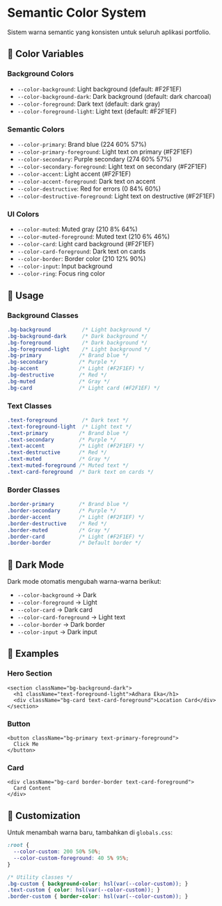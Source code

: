# Semantic Color System

Sistem warna semantic yang konsisten untuk seluruh aplikasi portfolio.

## 🎨 Color Variables

### Background Colors
- `--color-background`: Light background (default: #F2F1EF)
- `--color-background-dark`: Dark background (default: dark charcoal)
- `--color-foreground`: Dark text (default: dark gray)
- `--color-foreground-light`: Light text (default: #F2F1EF)

### Semantic Colors
- `--color-primary`: Brand blue (224 60% 57%)
- `--color-primary-foreground`: Light text on primary (#F2F1EF)
- `--color-secondary`: Purple secondary (274 60% 57%)
- `--color-secondary-foreground`: Light text on secondary (#F2F1EF)
- `--color-accent`: Light accent (#F2F1EF)
- `--color-accent-foreground`: Dark text on accent
- `--color-destructive`: Red for errors (0 84% 60%)
- `--color-destructive-foreground`: Light text on destructive (#F2F1EF)

### UI Colors
- `--color-muted`: Muted gray (210 8% 64%)
- `--color-muted-foreground`: Muted text (210 6% 46%)
- `--color-card`: Light card background (#F2F1EF)
- `--color-card-foreground`: Dark text on cards
- `--color-border`: Border color (210 12% 90%)
- `--color-input`: Input background
- `--color-ring`: Focus ring color

## 🚀 Usage

### Background Classes
```css
.bg-background          /* Light background */
.bg-background-dark     /* Dark background */
.bg-foreground          /* Dark background */
.bg-foreground-light    /* Light background */
.bg-primary            /* Brand blue */
.bg-secondary          /* Purple */
.bg-accent             /* Light (#F2F1EF) */
.bg-destructive        /* Red */
.bg-muted              /* Gray */
.bg-card               /* Light card (#F2F1EF) */
```

### Text Classes
```css
.text-foreground        /* Dark text */
.text-foreground-light  /* Light text */
.text-primary          /* Brand blue */
.text-secondary        /* Purple */
.text-accent           /* Light (#F2F1EF) */
.text-destructive      /* Red */
.text-muted            /* Gray */
.text-muted-foreground /* Muted text */
.text-card-foreground  /* Dark text on cards */
```

### Border Classes
```css
.border-primary        /* Brand blue */
.border-secondary      /* Purple */
.border-accent         /* Light (#F2F1EF) */
.border-destructive    /* Red */
.border-muted          /* Gray */
.border-card           /* Light (#F2F1EF) */
.border-border         /* Default border */
```

## 🌙 Dark Mode

Dark mode otomatis mengubah warna-warna berikut:
- `--color-background` → Dark
- `--color-foreground` → Light
- `--color-card` → Dark card
- `--color-card-foreground` → Light text
- `--color-border` → Dark border
- `--color-input` → Dark input

## 📝 Examples

### Hero Section
```tsx
<section className="bg-background-dark">
  <h1 className="text-foreground-light">Adhara Eka</h1>
  <div className="bg-card text-card-foreground">Location Card</div>
</section>
```

### Button
```tsx
<button className="bg-primary text-primary-foreground">
  Click Me
</button>
```

### Card
```tsx
<div className="bg-card border-border text-card-foreground">
  Card Content
</div>
```

## 🔧 Customization

Untuk menambah warna baru, tambahkan di `globals.css`:

```css
:root {
  --color-custom: 200 50% 50%;
  --color-custom-foreground: 40 5% 95%;
}

/* Utility classes */
.bg-custom { background-color: hsl(var(--color-custom)); }
.text-custom { color: hsl(var(--color-custom)); }
.border-custom { border-color: hsl(var(--color-custom)); }
``` 